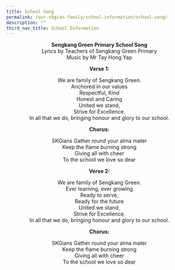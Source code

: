 ```yaml
---
title: School Song
permalink: /our-skgian-family/school-information/school-song/
description: ""
third_nav_title: School Information
---
```


<p style="text-align: center;"><strong>Sengkang Green Primary School Song<br /></strong>Lyrics by Teachers of Sengkang Green Primary<br />Music by Mr Tay Hong Yap</p>
<p style="text-align: center;"><strong>Verse 1:</strong></p>
<p style="text-align: center;">We are family of Sengkang Green.<br />Anchored in our values<br />Respectful, Kind<br />Honest and Caring<br />United we stand,<br />Strive for Excellence.<br />In all that we do, bringing honour and glory to our school.</p>
<p style="text-align: center;"><strong>Chorus:</strong></p>
<p style="text-align: center;">SKGians Gather round your alma mater<br />Keep the flame burning strong<br />Giving all with cheer<br />To the school we love so dear</p>
<p style="text-align: center;"><strong>Verse 2:</strong></p>
<p style="text-align: center;">We are family of Sengkang Green.<br />Ever learning, ever growing<br />Ready to serve,<br />Ready for the future<br />United we stand,<br />Strive for Excellence.<br />In all that we do, bringing honour and glory to our school.</p>
<p style="text-align: center;"><strong>Chorus:</strong></p>
<p style="text-align: center;">SKGians Gather round your alma mater<br />Keep the flame burning strong<br />Giving all with cheer<br />To the school we love so dear</p>